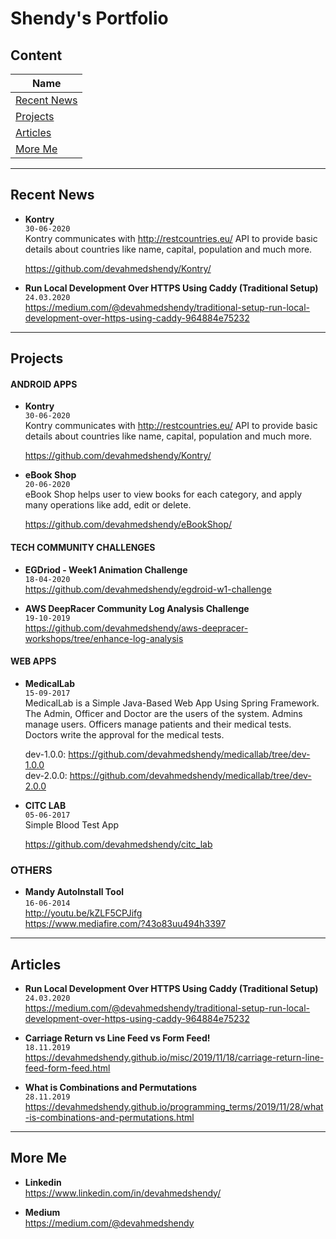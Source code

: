 # Shendy's Portfolio

## Content
Name |
---- | 
[Recent News](#Recent-News) | 
[Projects](#Projects) | 
[Articles](#Articles) | 
[More Me](#More-Me) | 


-----
## Recent News
- **Kontry**  
  `30-06-2020`  
  Kontry communicates with http://restcountries.eu/ API to provide basic details about countries like name, capital, population and much more.  
  
  https://github.com/devahmedshendy/Kontry/  

- **Run Local Development Over HTTPS Using Caddy (Traditional Setup)**  
  `24.03.2020`  
  https://medium.com/@devahmedshendy/traditional-setup-run-local-development-over-https-using-caddy-964884e75232


-----
## Projects
#### ANDROID APPS
- **Kontry**  
  `30-06-2020`  
  Kontry communicates with http://restcountries.eu/ API to provide basic details about countries like name, capital, population and much more.  
  
  https://github.com/devahmedshendy/Kontry/  

- **eBook Shop**  
  `20-06-2020`  
  eBook Shop helps user to view books for each category, and apply many operations like add, edit or delete.  

  https://github.com/devahmedshendy/eBookShop/
  
  
#### TECH COMMUNITY CHALLENGES
- **EGDriod - Week1 Animation Challenge**  
  `18-04-2020`  
  https://github.com/devahmedshendy/egdroid-w1-challenge

- **AWS DeepRacer Community Log Analysis Challenge**  
  `19-10-2019`  
  https://github.com/devahmedshendy/aws-deepracer-workshops/tree/enhance-log-analysis  
  
  
#### WEB APPS
- **MedicalLab**  
  `15-09-2017`  
  MedicalLab is a Simple Java-Based Web App Using Spring Framework.  
  The Admin, Officer and Doctor are the users of the system. Admins manage users. Officers manage patients and their medical tests. Doctors write the approval for the medical tests.

  dev-1.0.0: https://github.com/devahmedshendy/medicallab/tree/dev-1.0.0  
  dev-2.0.0: https://github.com/devahmedshendy/medicallab/tree/dev-2.0.0

- **CITC LAB**  
  `05-06-2017`  
  Simple Blood Test App

  https://github.com/devahmedshendy/citc_lab
  
  
### OTHERS
- **Mandy AutoInstall Tool**  
  `16-06-2014`  
  http://youtu.be/kZLF5CPJifg  
  https://www.mediafire.com/?43o83uu494h3397  


-----
## Articles
- **Run Local Development Over HTTPS Using Caddy (Traditional Setup)**  
`24.03.2020`  
https://medium.com/@devahmedshendy/traditional-setup-run-local-development-over-https-using-caddy-964884e75232

- **Carriage Return vs Line Feed vs Form Feed!**  
  `18.11.2019`  
  https://devahmedshendy.github.io/misc/2019/11/18/carriage-return-line-feed-form-feed.html

- **What is Combinations and Permutations**  
  `28.11.2019`  
  https://devahmedshendy.github.io/programming_terms/2019/11/28/what-is-combinations-and-permutations.html


-----
## More Me
- **Linkedin**  
  https://www.linkedin.com/in/devahmedshendy/

- **Medium**  
  https://medium.com/@devahmedshendy
